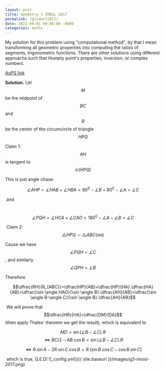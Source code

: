 ```yaml
---
layout: post
title: Geometry 3 IMOSL 2017
permalink: /g3imosl2017/
date: 2023-09-01 00:00:00 -0000
categories: maths
---
```

My solution for this problem using "computational method", by that I mean transforming all geometric properties into computing the ratios of segments, trigonometric functions. There are other solutions using different approachs such that Humpty point's properties, inversion, or complex numbers.

[AoPS link](https://artofproblemsolving.com/community/c6h1671271p25296276)

**Solution.**
Let $$M$$ be the midpoint of $$BC$$ and $$R$$ be the center of the circumcircle of triangle $$HPQ$$

Claim 1: $$AH$$ is tangent to $$\odot(HPQ)$$

This is just angle chase:

$$\angle AHP=\angle HAB+\angle HBA=90^0-\angle B+90^0-\angle A=\angle C$$

 and

 $$\angle PQH=\angle HCA+\angle CAO=180^0-\angle A-\angle B=\angle C$$

 Claim 2: $$\triangle HPQ \sim \triangle ABC (aa)$$

Cause we have $$\angle PQH=\angle C$$, and similarly $$\angle QPH=\angle B$$

Therefore

$$\dfrac{RH}{R_{ABC}}=\dfrac{HP}{AB}=\dfrac{HP}{HA}.\dfrac{HA}{AB}=\dfrac{\sin \angle HAO}{\sin \angle B}.\dfrac{AH}{AB}=\dfrac{\sin \angle B-\angle C}{\sin \angle B}.\dfrac{AH}{AB}$$

 We will prove that $$\dfrac{HR}{HA}=\dfrac{DM}{DA}$$ (then apply Thales' theorem we get the result), which is equivalent to

$$MD=\sin (\angle B-\angle C).R $$ $$\Leftrightarrow BC/2-AB.\cos B=\sin (\angle B-\angle C).R $$

$$\Leftrightarrow R.\sin A-2R.\sin C.\cos B=R.(\sin B.\cos C-\cos B.\sin C)$$

 which is true, Q.E.D!
![_config.yml]({{ site.baseurl }}/images/g3-imosl-2017.png)

